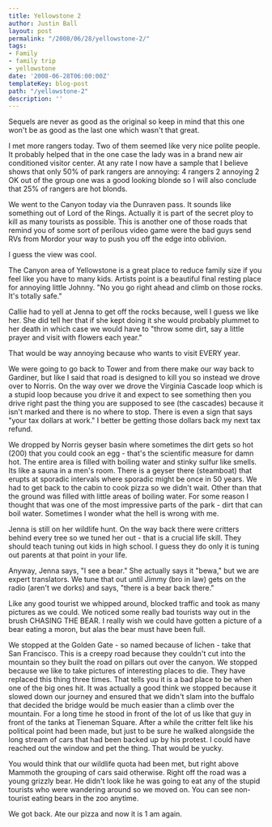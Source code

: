 ```yaml
---
title: Yellowstone 2
author: Justin Ball
layout: post
permalink: "/2008/06/28/yellowstone-2/"
tags:
- Family
- family trip
- yellowstone
date: '2008-06-28T06:00:00Z'
templateKey: blog-post
path: "/yellowstone-2"
description: ''
---
```


Sequels are never as good as the original so keep in mind that this one won't be as good as the last one which wasn't that great.

I met more rangers today. Two of them seemed like very nice polite people. It probably helped that in the one case the lady was in a brand new air conditioned visitor center. At any rate I now have a sample that I believe shows that only 50% of park rangers are annoying:
4 rangers
2 annoying
2 OK
out of the group one was a good looking blonde so I will also conclude that 25% of rangers are hot blonds.

We went to the Canyon today via the Dunraven pass. It sounds like something out of Lord of the Rings. Actually it is part of the secret ploy to kill as many tourists as possible. This is another one of those roads that remind you of some sort of perilous video game were the bad guys send RVs from Mordor your way to push you off the edge into oblivion.

I guess the view was cool.

The Canyon area of Yellowstone is a great place to reduce family size if you feel like you have to many kids. Artists point is a beautiful final resting place for annoying little Johnny.
"No you go right ahead and climb on those rocks. It's totally safe."

Callie had to yell at Jenna to get off the rocks because, well I guess we like her. She did tell her that if she kept doing it she would probably plummet to her death in which case we would have to "throw some dirt, say a little prayer and visit with flowers each year."

That would be way annoying because who wants to visit EVERY year.

We were going to go back to Tower and from there make our way back to Gardiner, but like I said that road is designed to kill you so instead we drove over to Norris. On the way over we drove the Virginia Cascade loop which is a stupid loop because you drive it and expect to see something then you drive right past the thing you are supposed to see (the cascades) because it isn't marked and there is no where to stop. There is even a sign that says "your tax dollars at work." I better be getting those dollars back my next tax refund.

We dropped by Norris geyser basin where sometimes the dirt gets so hot (200) that you could cook an egg - that's the scientific measure for damn hot. The entire area is filled with boiling water and stinky sulfur like smells. Its like a sauna in a men's room. There is a geyser there (steamboat) that erupts at sporadic intervals where sporadic might be once in 50 years. We had to get back to the cabin to cook pizza so we didn't wait. Other than that the ground was filled with little areas of boiling water. For some reason I thought that was one of the most impressive parts of the park - dirt that can boil water. Sometimes I wonder what the hell is wrong with me.

Jenna is still on her wildlife hunt. On the way back there were critters behind every tree so we tuned her out - that is a crucial life skill. They should teach tuning out kids in high school. I guess they do only it is tuning out parents at that point in your life.

Anyway, Jenna says, "I see a bear." She actually says it "bewa," but we are expert translators. We tune that out until Jimmy (bro in law) gets on the radio (aren't we dorks) and says, "there is a bear back there."

Like any good tourist we whipped around, blocked traffic and took as many pictures as we could. We noticed some really bad tourists way out in the brush CHASING THE BEAR. I really wish we could have gotten a picture of a bear eating a moron, but alas the bear must have been full.

We stopped at the Golden Gate - so named because of lichen - take that San Francisco. This is a creepy road because they couldn't cut into the mountain so they built the road on pillars out over the canyon. We stopped because we like to take pictures of interesting places to die. They have replaced this thing three times. That tells you it is a bad place to be when one of the big ones hit. It was actually a good think we stopped because it slowed down our journey and ensured that we didn't slam into the buffalo that decided the bridge would be much easier than a climb over the mountain. For a long time he stood in front of the lot of us like that guy in front of the tanks at Tieneman Square. After a while the critter felt like his political point had been made, but just to be sure he walked alongside the long stream of cars that had been backed up by his protest. I could have reached out the window and pet the thing. That would be yucky.

You would think that our wildlife quota had been met, but right above Mammoth the grouping of cars said otherwise. Right off the road was a young grizzly bear. He didn't look like he was going to eat any of the stupid tourists who were wandering around so we moved on. You can see non-tourist eating bears in the zoo anytime.

We got back. Ate our pizza and now it is 1 am again.
